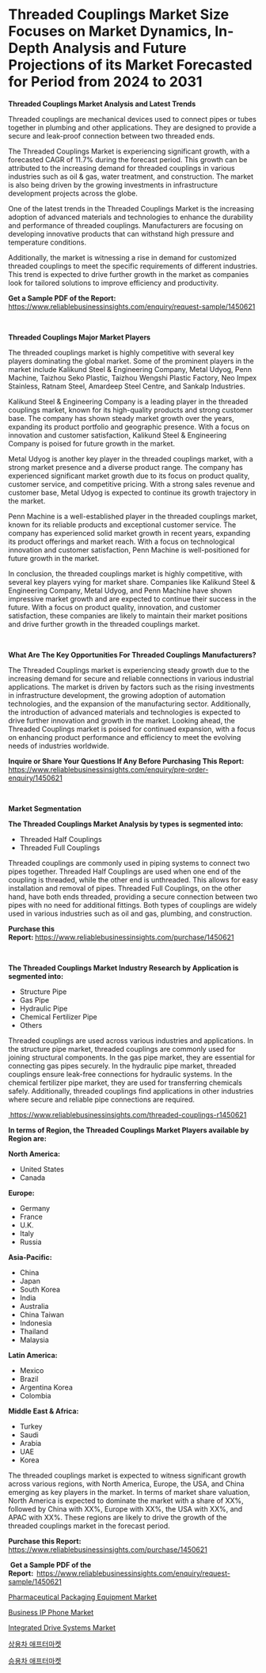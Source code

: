 <p><h1>Threaded Couplings Market Size Focuses on Market Dynamics, In-Depth Analysis and Future Projections of its Market Forecasted for Period from 2024 to 2031</h1></p><p><strong>Threaded Couplings Market Analysis and Latest Trends</strong></p>
<p><p>Threaded couplings are mechanical devices used to connect pipes or tubes together in plumbing and other applications. They are designed to provide a secure and leak-proof connection between two threaded ends. </p><p>The Threaded Couplings Market is experiencing significant growth, with a forecasted CAGR of 11.7% during the forecast period. This growth can be attributed to the increasing demand for threaded couplings in various industries such as oil & gas, water treatment, and construction. The market is also being driven by the growing investments in infrastructure development projects across the globe.</p><p>One of the latest trends in the Threaded Couplings Market is the increasing adoption of advanced materials and technologies to enhance the durability and performance of threaded couplings. Manufacturers are focusing on developing innovative products that can withstand high pressure and temperature conditions.</p><p>Additionally, the market is witnessing a rise in demand for customized threaded couplings to meet the specific requirements of different industries. This trend is expected to drive further growth in the market as companies look for tailored solutions to improve efficiency and productivity.</p></p>
<p><strong>Get a Sample PDF of the Report:&nbsp;</strong> <a href="https://www.reliablebusinessinsights.com/enquiry/request-sample/1450621">https://www.reliablebusinessinsights.com/enquiry/request-sample/1450621</a></p>
<p>&nbsp;</p>
<p><strong>Threaded Couplings Major Market Players</strong></p>
<p><p>The threaded couplings market is highly competitive with several key players dominating the global market. Some of the prominent players in the market include Kalikund Steel & Engineering Company, Metal Udyog, Penn Machine, Taizhou Seko Plastic, Taizhou Wengshi Plastic Factory, Neo Impex Stainless, Ratnam Steel, Amardeep Steel Centre, and Sankalp Industries.</p><p>Kalikund Steel & Engineering Company is a leading player in the threaded couplings market, known for its high-quality products and strong customer base. The company has shown steady market growth over the years, expanding its product portfolio and geographic presence. With a focus on innovation and customer satisfaction, Kalikund Steel & Engineering Company is poised for future growth in the market.</p><p>Metal Udyog is another key player in the threaded couplings market, with a strong market presence and a diverse product range. The company has experienced significant market growth due to its focus on product quality, customer service, and competitive pricing. With a strong sales revenue and customer base, Metal Udyog is expected to continue its growth trajectory in the market.</p><p>Penn Machine is a well-established player in the threaded couplings market, known for its reliable products and exceptional customer service. The company has experienced solid market growth in recent years, expanding its product offerings and market reach. With a focus on technological innovation and customer satisfaction, Penn Machine is well-positioned for future growth in the market.</p><p>In conclusion, the threaded couplings market is highly competitive, with several key players vying for market share. Companies like Kalikund Steel & Engineering Company, Metal Udyog, and Penn Machine have shown impressive market growth and are expected to continue their success in the future. With a focus on product quality, innovation, and customer satisfaction, these companies are likely to maintain their market positions and drive further growth in the threaded couplings market.</p></p>
<p>&nbsp;</p>
<p><strong>What Are The Key Opportunities For Threaded Couplings Manufacturers?</strong></p>
<p><p>The Threaded Couplings market is experiencing steady growth due to the increasing demand for secure and reliable connections in various industrial applications. The market is driven by factors such as the rising investments in infrastructure development, the growing adoption of automation technologies, and the expansion of the manufacturing sector. Additionally, the introduction of advanced materials and technologies is expected to drive further innovation and growth in the market. Looking ahead, the Threaded Couplings market is poised for continued expansion, with a focus on enhancing product performance and efficiency to meet the evolving needs of industries worldwide.</p></p>
<p><strong>Inquire or Share Your Questions If Any Before Purchasing This Report:</strong> <a href="https://www.reliablebusinessinsights.com/enquiry/pre-order-enquiry/1450621">https://www.reliablebusinessinsights.com/enquiry/pre-order-enquiry/1450621</a></p>
<p>&nbsp;</p>
<p><strong>Market Segmentation</strong></p>
<p><strong>The Threaded Couplings Market Analysis by types is segmented into:</strong></p>
<p><ul><li>Threaded Half Couplings</li><li>Threaded Full Couplings</li></ul></p>
<p><p>Threaded couplings are commonly used in piping systems to connect two pipes together. Threaded Half Couplings are used when one end of the coupling is threaded, while the other end is unthreaded. This allows for easy installation and removal of pipes. Threaded Full Couplings, on the other hand, have both ends threaded, providing a secure connection between two pipes with no need for additional fittings. Both types of couplings are widely used in various industries such as oil and gas, plumbing, and construction.</p></p>
<p><strong>Purchase this Report:&nbsp;</strong><a href="https://www.reliablebusinessinsights.com/purchase/1450621">https://www.reliablebusinessinsights.com/purchase/1450621</a></p>
<p>&nbsp;</p>
<p><strong>The Threaded Couplings Market Industry Research by Application is segmented into:</strong></p>
<p><ul><li>Structure Pipe</li><li>Gas Pipe</li><li>Hydraulic Pipe</li><li>Chemical Fertilizer Pipe</li><li>Others</li></ul></p>
<p><p>Threaded couplings are used across various industries and applications. In the structure pipe market, threaded couplings are commonly used for joining structural components. In the gas pipe market, they are essential for connecting gas pipes securely. In the hydraulic pipe market, threaded couplings ensure leak-free connections for hydraulic systems. In the chemical fertilizer pipe market, they are used for transferring chemicals safely. Additionally, threaded couplings find applications in other industries where secure and reliable pipe connections are required.</p></p>
<p><a href="https://www.reliablebusinessinsights.com/threaded-couplings-r1450621">&nbsp;https://www.reliablebusinessinsights.com/threaded-couplings-r1450621</a></p>
<p><strong>In terms of Region, the Threaded Couplings Market Players available by Region are:</strong></p>
<p>
    <p> <strong> North America: </strong>
        <ul>
            <li>United States</li>
            <li>Canada</li>
        </ul>
        </p> 
    <p> <strong> Europe: </strong>
        <ul>
            <li>Germany</li>
            <li>France</li>
            <li>U.K.</li>
            <li>Italy</li>
            <li>Russia</li>
        </ul>
        </p> 
    <p> <strong> Asia-Pacific: </strong>
        <ul>
            <li>China</li>
            <li>Japan</li>
            <li>South Korea</li>
            <li>India</li>
            <li>Australia</li>
            <li>China Taiwan</li>
            <li>Indonesia</li>
            <li>Thailand</li>
            <li>Malaysia</li>
        </ul>
        </p> 
    <p> <strong> Latin America: </strong>
        <ul>
            <li>Mexico</li>
            <li>Brazil</li>
            <li>Argentina Korea</li>
            <li>Colombia</li>
        </ul>
        </p> 
    <p> <strong> Middle East & Africa: </strong>
        <ul>
            <li>Turkey</li>
            <li>Saudi</li>
            <li>Arabia</li>
            <li>UAE</li>
            <li>Korea</li>
        </ul>
    </p>
    </p>
<p><p>The threaded couplings market is expected to witness significant growth across various regions, with North America, Europe, the USA, and China emerging as key players in the market. In terms of market share valuation, North America is expected to dominate the market with a share of XX%, followed by China with XX%, Europe with XX%, the USA with XX%, and APAC with XX%. These regions are likely to drive the growth of the threaded couplings market in the forecast period.</p></p>
<p><strong>Purchase this Report: </strong><a href="https://www.reliablebusinessinsights.com/purchase/1450621">https://www.reliablebusinessinsights.com/purchase/1450621</a></p>
<p>&nbsp;<strong>Get a Sample PDF of the Report:&nbsp;&nbsp;</strong><a href="https://www.reliablebusinessinsights.com/enquiry/request-sample/1450621">https://www.reliablebusinessinsights.com/enquiry/request-sample/1450621</a></p>
<p><strong></strong></p>
<p><p><a href="https://issuu.com/reportprime-2/docs/pharmaceutical-packaging-equipment-market-size-203">Pharmaceutical Packaging Equipment Market</a></p><p><a href="https://github.com/elizabethdagraca/Market-Research-Report-List-3/blob/main/business-ip-phone-market.md">Business IP Phone Market</a></p><p><a href="https://issuu.com/reportprime-2/docs/integrated-drive-systems-market-size-2030.pptx">Integrated Drive Systems Market</a></p><p><a href="https://github.com/darrellockm3ytan895656/Market-Research-Report-List-2/blob/main/1235769165360.md">상용차 애프터마켓</a></p><p><a href="https://github.com/Penelolack456456/Market-Research-Report-List-2/blob/main/9324446165359.md">승용차 애프터마켓</a></p></p>